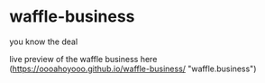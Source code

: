 # waffle-business
you know the deal

live preview of the waffle business here 
(https://oooahoyooo.github.io/waffle-business/ "waffle.business")
